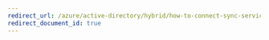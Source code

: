 ```yaml
---
redirect_url: /azure/active-directory/hybrid/how-to-connect-sync-service-manager-ui-connectors
redirect_document_id: true
---
```

